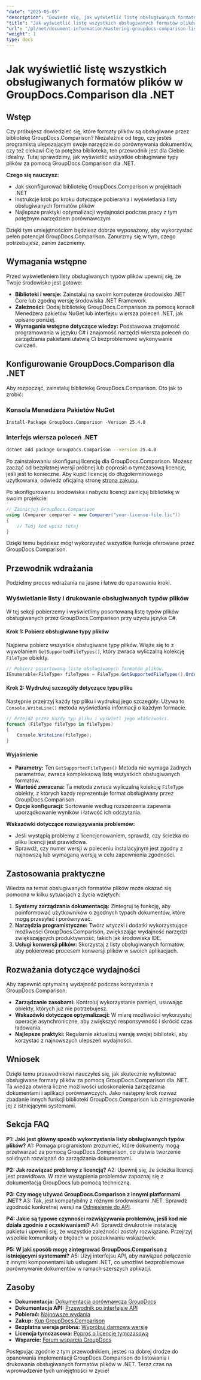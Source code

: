 ```yaml
---
"date": "2025-05-05"
"description": "Dowiedz się, jak wyświetlić listę obsługiwanych formatów plików i zarządzać nimi za pomocą GroupDocs.Comparison dla .NET. Przewodnik krok po kroku dla deweloperów."
"title": "Jak wyświetlić listę wszystkich obsługiwanych formatów plików w GroupDocs.Comparison dla .NET"
"url": "/pl/net/document-information/mastering-groupdocs-comparison-list-supported-formats/"
"weight": 1
type: docs
---
```

# Jak wyświetlić listę wszystkich obsługiwanych formatów plików w GroupDocs.Comparison dla .NET

## Wstęp

Czy próbujesz dowiedzieć się, które formaty plików są obsługiwane przez bibliotekę GroupDocs.Comparison? Niezależnie od tego, czy jesteś programistą ulepszającym swoje narzędzie do porównywania dokumentów, czy też ciekawi Cię ta potężna biblioteka, ten przewodnik jest dla Ciebie idealny. Tutaj sprawdzimy, jak wyświetlić wszystkie obsługiwane typy plików za pomocą GroupDocs.Comparison dla .NET.

**Czego się nauczysz:**

- Jak skonfigurować bibliotekę GroupDocs.Comparison w projektach .NET
- Instrukcje krok po kroku dotyczące pobierania i wyświetlania listy obsługiwanych formatów plików
- Najlepsze praktyki optymalizacji wydajności podczas pracy z tym potężnym narzędziem porównawczym

Dzięki tym umiejętnościom będziesz dobrze wyposażony, aby wykorzystać pełen potencjał GroupDocs.Comparison. Zanurzmy się w tym, czego potrzebujesz, zanim zaczniemy.

## Wymagania wstępne

Przed wyświetleniem listy obsługiwanych typów plików upewnij się, że Twoje środowisko jest gotowe:
- **Biblioteki i wersje:** Zainstaluj na swoim komputerze środowisko .NET Core lub zgodną wersję środowiska .NET Framework.
- **Zależności:** Dodaj bibliotekę GroupDocs.Comparison za pomocą konsoli Menedżera pakietów NuGet lub interfejsu wiersza poleceń .NET, jak opisano poniżej.
- **Wymagania wstępne dotyczące wiedzy:** Podstawowa znajomość programowania w języku C# i znajomość narzędzi wiersza poleceń do zarządzania pakietami ułatwią Ci bezproblemowe wykonywanie ćwiczeń.

## Konfigurowanie GroupDocs.Comparison dla .NET

Aby rozpocząć, zainstaluj bibliotekę GroupDocs.Comparison. Oto jak to zrobić:

### Konsola Menedżera Pakietów NuGet

```shell
Install-Package GroupDocs.Comparison -Version 25.4.0
```

### Interfejs wiersza poleceń .NET

```bash
dotnet add package GroupDocs.Comparison --version 25.4.0
```

Po zainstalowaniu skonfiguruj licencję dla GroupDocs.Comparison. Możesz zacząć od bezpłatnej wersji próbnej lub poprosić o tymczasową licencję, jeśli jest to konieczne. Aby kupić licencję do długoterminowego użytkowania, odwiedź oficjalną stronę [strona zakupu](https://purchase.groupdocs.com/buy).

Po skonfigurowaniu środowiska i nabyciu licencji zainicjuj bibliotekę w swoim projekcie:

```csharp
// Zainicjuj GroupDocs.Comparison
using (Comparer comparer = new Comparer("your-license-file.lic"))
{
    // Twój kod wpisz tutaj
}
```

Dzięki temu będziesz mógł wykorzystać wszystkie funkcje oferowane przez GroupDocs.Comparison.

## Przewodnik wdrażania

Podzielmy proces wdrażania na jasne i łatwe do opanowania kroki.

### Wyświetlanie listy i drukowanie obsługiwanych typów plików

W tej sekcji pobierzemy i wyświetlimy posortowaną listę typów plików obsługiwanych przez GroupDocs.Comparison przy użyciu języka C#.

#### Krok 1: Pobierz obsługiwane typy plików

Najpierw pobierz wszystkie obsługiwane typy plików. Wiąże się to z wywołaniem `GetSupportedFileTypes()`, który zwraca wyliczalną kolekcję `FileType` obiekty.

```csharp
// Pobierz posortowaną listę obsługiwanych formatów plików.
IEnumerable<FileType> fileTypes = FileType.GetSupportedFileTypes().OrderBy(fileType => fileType.Extension);
```

#### Krok 2: Wydrukuj szczegóły dotyczące typu pliku

Następnie przejrzyj każdy typ pliku i wydrukuj jego szczegóły. Używa to `Console.WriteLine()` metoda wyświetlania informacji o każdym formacie.

```csharp
// Przejdź przez każdy typ pliku i wyświetl jego właściwości.
foreach (FileType fileType in fileTypes)
{
    Console.WriteLine(fileType);
}
```

#### Wyjaśnienie

- **Parametry:** Ten `GetSupportedFileTypes()` Metoda nie wymaga żadnych parametrów, zwraca kompleksową listę wszystkich obsługiwanych formatów.
- **Wartość zwracana:** Ta metoda zwraca wyliczalną kolekcję `FileType` obiekty, z których każdy reprezentuje format obsługiwany przez GroupDocs.Comparison.
- **Opcje konfiguracji:** Sortowanie według rozszerzenia zapewnia uporządkowanie wyników i łatwość ich odczytania.

**Wskazówki dotyczące rozwiązywania problemów:**
- Jeśli wystąpią problemy z licencjonowaniem, sprawdź, czy ścieżka do pliku licencji jest prawidłowa.
- Sprawdź, czy numer wersji w poleceniu instalacyjnym jest zgodny z najnowszą lub wymaganą wersją w celu zapewnienia zgodności.

## Zastosowania praktyczne

Wiedza na temat obsługiwanych formatów plików może okazać się pomocna w kilku sytuacjach z życia wziętych:

1. **Systemy zarządzania dokumentacją:** Zintegruj tę funkcję, aby poinformować użytkowników o zgodnych typach dokumentów, które mogą przesyłać i porównywać.
2. **Narzędzia programistyczne:** Twórz wtyczki i dodatki wykorzystujące możliwości GroupDocs.Comparison, zwiększając wydajność narzędzi zwiększających produktywność, takich jak środowiska IDE.
3. **Usługi konwersji plików:** Skorzystaj z listy obsługiwanych formatów, aby pokierować procesem konwersji plików w swoich aplikacjach.

## Rozważania dotyczące wydajności

Aby zapewnić optymalną wydajność podczas korzystania z GroupDocs.Comparison:
- **Zarządzanie zasobami:** Kontroluj wykorzystanie pamięci, usuwając obiekty, których już nie potrzebujesz.
- **Wskazówki dotyczące optymalizacji:** W miarę możliwości wykorzystuj operacje asynchroniczne, aby zwiększyć responsywność i skrócić czas ładowania.
- **Najlepsze praktyki:** Regularnie aktualizuj wersję swojej biblioteki, aby korzystać z najnowszych ulepszeń wydajności.

## Wniosek

Dzięki temu przewodnikowi nauczyłeś się, jak skutecznie wylistować obsługiwane formaty plików za pomocą GroupDocs.Comparison dla .NET. Ta wiedza otwiera liczne możliwości udoskonalenia zarządzania dokumentami i aplikacji porównawczych. Jako następny krok rozważ zbadanie innych funkcji biblioteki GroupDocs.Comparison lub zintegrowanie jej z istniejącymi systemami.

## Sekcja FAQ

**P1: Jaki jest główny sposób wykorzystania listy obsługiwanych typów plików?**
A1: Pomaga programistom zrozumieć, które dokumenty mogą przetwarzać za pomocą GroupDocs.Comparison, co ułatwia tworzenie solidnych rozwiązań do zarządzania dokumentami.

**P2: Jak rozwiązać problemy z licencją?**
A2: Upewnij się, że ścieżka licencji jest prawidłowa. W razie wystąpienia problemów zapoznaj się z dokumentacją GroupDocs lub pomocą techniczną.

**P3: Czy mogę używać GroupDocs.Comparison z innymi platformami .NET?**
A3: Tak, jest kompatybilny z różnymi środowiskami .NET. Sprawdź zgodność konkretnej wersji na [Odniesienie do API](https://reference.groupdocs.com/comparison/net/).

**P4: Jakie są typowe czynności rozwiązywania problemów, jeśli kod nie działa zgodnie z oczekiwaniami?**
A4: Sprawdź dwukrotnie instalację pakietu i upewnij się, że wszystkie zależności zostały rozwiązane. Przejrzyj wszelkie komunikaty o błędach w poszukiwaniu wskazówek.

**P5: W jaki sposób mogę zintegrować GroupDocs.Comparison z istniejącymi systemami?**
A5: Użyj interfejsu API, aby nawiązać połączenie z innymi komponentami lub usługami .NET, co umożliwi bezproblemowe porównywanie dokumentów w ramach szerszych aplikacji.

## Zasoby

- **Dokumentacja:** [Dokumentacja porównawcza GroupDocs](https://docs.groupdocs.com/comparison/net/)
- **Dokumentacja API:** [Przewodnik po interfejsie API](https://reference.groupdocs.com/comparison/net/)
- **Pobierać:** [Najnowsze wydania](https://releases.groupdocs.com/comparison/net/)
- **Zakup:** [Kup GroupDocs.Comparison](https://purchase.groupdocs.com/buy)
- **Bezpłatna wersja próbna:** [Wypróbuj darmową wersję](https://releases.groupdocs.com/comparison/net/)
- **Licencja tymczasowa:** [Poproś o licencję tymczasową](https://purchase.groupdocs.com/temporary-license/)
- **Wsparcie:** [Forum wsparcia GroupDocs](https://forum.groupdocs.com/c/comparison/)

Postępując zgodnie z tym przewodnikiem, jesteś na dobrej drodze do opanowania implementacji GroupDocs.Comparison do listowania i drukowania obsługiwanych formatów plików w .NET. Teraz czas na wprowadzenie tych umiejętności w życie!